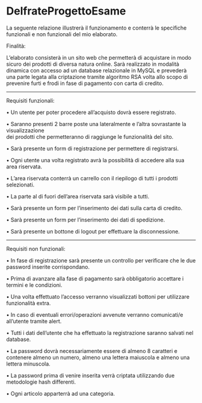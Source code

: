 # DelfrateProgettoEsame

La seguente relazione illustrerà il funzionamento e conterrà le specifiche funzionali e non
funzionali del mio elaborato.

Finalità:

L’elaborato consisterà in un sito web che permetterà di acquistare in modo sicuro dei
prodotti di diversa natura online.
Sarà realizzato in modalità dinamica con accesso ad un database relazionale in MySQL e
prevederà una parte legata alla criptazione tramite algoritmo RSA volta allo scopo di
prevenire furti e frodi in fase di pagamento con carta di credito.

-----------------------------------------------------------------------------------------------------

Requisiti funzionali:

  • Un utente per poter procedere all’acquisto dovrà essere registrato.
  
  • Saranno presenti 2 barre poste una lateralmente e l’altra sovrastante la visualizzazione  
  dei prodotti che permetteranno di raggiunge le funzionalità del sito.
  
  • Sarà presente un form di registrazione per permettere di registrarsi.
  
  • Ogni utente una volta registrato avrà la possibilità di accedere alla sua area riservata.
  
  • L’area riservata conterrà un carrello con il riepilogo di tutti i prodotti selezionati.
  
  • La parte al di fuori dell’area riservata sarà visibile a tutti.
  
  • Sarà presente un form per l’inserimento dei dati sulla carta di credito.
  
  • Sarà presente un form per l’inserimento dei dati di spedizione.
  
  • Sarà presente un bottone di logout per effettuare la disconnessione.

-----------------------------------------------------------------------------------------------------

Requisiti non funzionali:

  • In fase di registrazione sarà presente un controllo per verificare che le due password
  inserite corrispondano.
  
  • Prima di avanzare alla fase di pagamento sarà obbligatorio accettare i termini e le
  condizioni.
  
  • Una volta effettuato l’accesso verranno visualizzati bottoni per utilizzare funzionalità
  extra.
  
  • In caso di eventuali errori/operazioni avvenute verranno comunicati/e all’utente
  tramite alert.
  
  • Tutti i dati dell’utente che ha effettuato la registrazione saranno salvati nel database.
  
  • La password dovrà necessariamente essere di almeno 8 caratteri e contenere almeno
  un numero, almeno una lettera maiuscola e almeno una lettera minuscola.
  
  • La password prima di venire inserita verrà criptata utilizzando due metodologie hash
  differenti.
  
  • Ogni articolo apparterrà ad una categoria.
